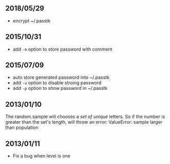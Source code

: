 ## 2018/05/29

* encrypt ~/.passtk


## 2015/10/31

* add `-m` option to store password with comment


## 2015/07/09

* auto store generated password into ~/.passtk
* add `-u` option to disable stroing password
* add `-p` option to show password in ~/.passtk


## 2013/01/10

The random.sample will chooses a *set of unique* letters.
So if the number is greater than the set's length, will throw an error:
ValueError: sample larger than population


## 2013/01/11

* Fix a bug when level is one
